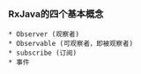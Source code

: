 ### RxJava的四个基本概念
    * Observer (观察者)
    * Observable (可观察者，即被观察者)
    * subscribe (订阅)
    * 事件
    
